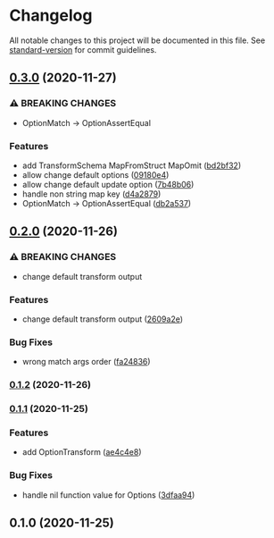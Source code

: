 # Changelog

All notable changes to this project will be documented in this file. See [standard-version](https://github.com/conventional-changelog/standard-version) for commit guidelines.

## [0.3.0](https://github.com/NateScarlet/snapshot/compare/v0.2.0...v0.3.0) (2020-11-27)


### ⚠ BREAKING CHANGES

* OptionMatch -> OptionAssertEqual

### Features

* add TransformSchema MapFromStruct MapOmit ([bd2bf32](https://github.com/NateScarlet/snapshot/commit/bd2bf3254437234d1897b50c9afe6f87a8bc619f))
* allow change default options ([09180e4](https://github.com/NateScarlet/snapshot/commit/09180e49d3684768e916361bde0bb354283cba53))
* allow change default update option ([7b48b06](https://github.com/NateScarlet/snapshot/commit/7b48b06569d84a7e0779ce4e09bb168157621003))
* handle non string map key ([d4a2879](https://github.com/NateScarlet/snapshot/commit/d4a28790452e7d7a2ae75935578f3956f319b0bb))
* OptionMatch -> OptionAssertEqual ([db2a537](https://github.com/NateScarlet/snapshot/commit/db2a5375096cefa4621611d48cdcbcb2342b57b1))

## [0.2.0](https://github.com/NateScarlet/snapshot/compare/v0.1.2...v0.2.0) (2020-11-26)


### ⚠ BREAKING CHANGES

* change default transform output

### Features

* change default transform output ([2609a2e](https://github.com/NateScarlet/snapshot/commit/2609a2efb5c7c7d5c93a0f8bad6909fd05c97657))


### Bug Fixes

* wrong match args order ([fa24836](https://github.com/NateScarlet/snapshot/commit/fa24836ff61f4b0945a598688c57d37c09ebf19a))

### [0.1.2](https://github.com/NateScarlet/snapshot/compare/v0.1.1...v0.1.2) (2020-11-26)

### [0.1.1](https://github.com/NateScarlet/snapshot/compare/v0.1.0...v0.1.1) (2020-11-25)


### Features

* add OptionTransform ([ae4c4e8](https://github.com/NateScarlet/snapshot/commit/ae4c4e82c872fa7d5b7c8d95101eeed97966b76d))


### Bug Fixes

* handle nil function value for Options ([3dfaa94](https://github.com/NateScarlet/snapshot/commit/3dfaa94cbd52e9f7f1013eecd24e7b507500c799))

## 0.1.0 (2020-11-25)
